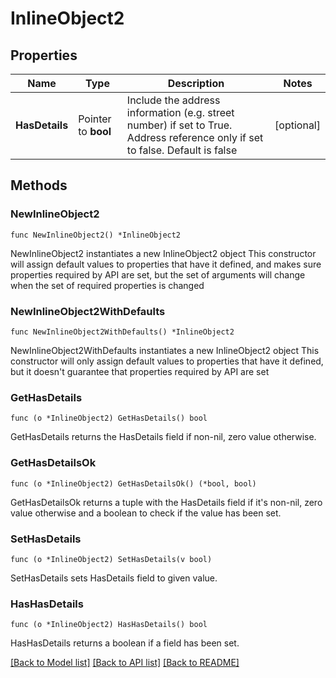 # InlineObject2

## Properties

Name | Type | Description | Notes
------------ | ------------- | ------------- | -------------
**HasDetails** | Pointer to **bool** | Include the address information (e.g. street number) if set to True. Address reference only if set to false. Default is false | [optional] 

## Methods

### NewInlineObject2

`func NewInlineObject2() *InlineObject2`

NewInlineObject2 instantiates a new InlineObject2 object
This constructor will assign default values to properties that have it defined,
and makes sure properties required by API are set, but the set of arguments
will change when the set of required properties is changed

### NewInlineObject2WithDefaults

`func NewInlineObject2WithDefaults() *InlineObject2`

NewInlineObject2WithDefaults instantiates a new InlineObject2 object
This constructor will only assign default values to properties that have it defined,
but it doesn't guarantee that properties required by API are set

### GetHasDetails

`func (o *InlineObject2) GetHasDetails() bool`

GetHasDetails returns the HasDetails field if non-nil, zero value otherwise.

### GetHasDetailsOk

`func (o *InlineObject2) GetHasDetailsOk() (*bool, bool)`

GetHasDetailsOk returns a tuple with the HasDetails field if it's non-nil, zero value otherwise
and a boolean to check if the value has been set.

### SetHasDetails

`func (o *InlineObject2) SetHasDetails(v bool)`

SetHasDetails sets HasDetails field to given value.

### HasHasDetails

`func (o *InlineObject2) HasHasDetails() bool`

HasHasDetails returns a boolean if a field has been set.


[[Back to Model list]](../README.md#documentation-for-models) [[Back to API list]](../README.md#documentation-for-api-endpoints) [[Back to README]](../README.md)


